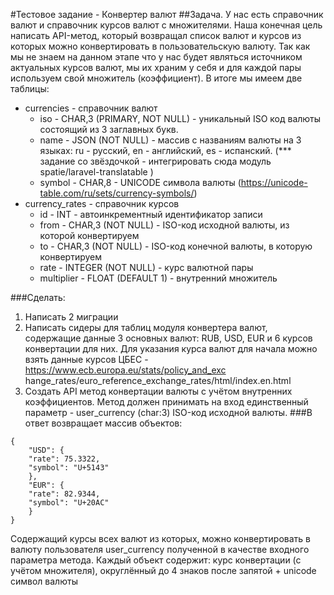 
#Тестовое задание - Конвертер валют
##Задача.
У нас есть справочник валют и справочник курсов валют с множителями. Наша конечная цель
написать API-метод, который возвращал список валют и курсов из которых можно конвертировать
в пользовательскую валюту.
Так как мы не знаем на данном этапе что у нас будет являться источником актуальных курсов
валют, мы их храним у себя и для каждой пары  используем свой множитель (коэффициент). В
итоге мы имеем две таблицы:
- currencies  - справочник валют
  - iso  - CHAR,3 (PRIMARY, NOT NULL) - уникальный ISO код валюты состоящий из 3
заглавных букв.
  - name  - JSON (NOT NULL) - массив с названиям валюты на 3 языках: ru - русский, en -
английский, es - испанский. (*** задание со звёздочкой - интегрировать сюда модуль
spatie/laravel-translatable )
  - symbol  - CHAR,8 - UNICODE символа валюты (https://unicode-table.com/ru/sets/currency-symbols/)
- currency_rates - справочник курсов
  - id  - INT - автоинкрементный идентификатор записи
  - from  - CHAR,3 (NOT NULL) - ISO-код исходной валюты, из которой конвертируем
  - to  - CHAR,3 (NOT NULL) - ISO-код конечной валюты, в которую конвертируем
  - rate  - INTEGER (NOT NULL) - курс валютной пары
  - multiplier  - FLOAT (DEFAULT 1) - внутренний множитель

###Сделать:
1. Написать 2 миграции
2. Написать сидеры для  таблиц модуля конвертера валют, содержащие данные 3 основных
   валют: RUB, USD, EUR и 6 курсов конвертации для них. Для указания курса валют для
   начала можно взять данные курсов ЦБЕС - https://www.ecb.europa.eu/stats/policy_and_exc
   hange_rates/euro_reference_exchange_rates/html/index.en.html
3. Создать API метод конвертации валюты с учётом внутренних коэффициентов.
   Метод должен принимать на вход единственный параметр - user_currency (char:3)  ISO-код
   исходной валюты.
###В ответ возвращает массив объектов:
```
{
    "USD": {
    "rate": 75.3322,
    "symbol": "U+5143"
    },
    "EUR": {
    "rate": 82.9344,
    "symbol": "U+20AC"
    }
}
```
   Содержащий курсы всех валют из которых, можно конвертировать в валюту пользователя
   user_currency  полученной в качестве входного параметра метода. Каждый объект содержит:
   курс конвертации (с учётом множителя), округлённый до 4 знаков после запятой + unicode
   символ валюты

